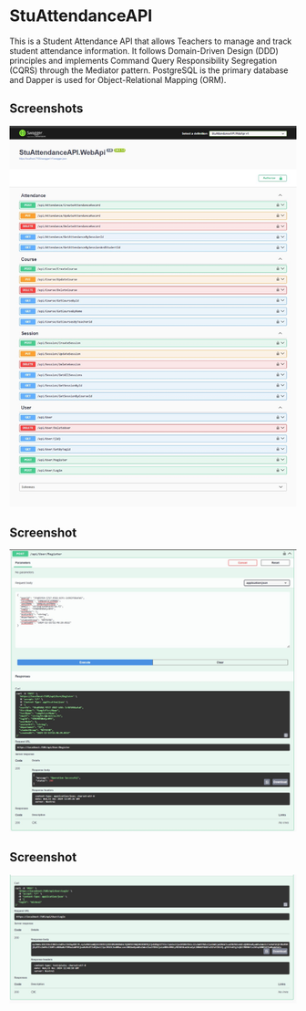 # StuAttendanceAPI
This is a Student Attendance API that allows Teachers to manage and track student attendance information. It follows Domain-Driven Design (DDD) principles and implements Command Query Responsibility Segregation (CQRS) through the Mediator pattern. PostgreSQL is the primary database and Dapper is used for Object-Relational Mapping (ORM).

## Screenshots
<img src="StuAttendanceAPI/StuAttendanceAPI.WebApi/Documentation/endpointsscreenshot.jpg" alt="screenshot"/>

## Screenshot
<img src="StuAttendanceAPI/StuAttendanceAPI.WebApi/Documentation/endpointsscreenshot2.jpg" alt="screenshot"/>

## Screenshot
<img src="StuAttendanceAPI/StuAttendanceAPI.WebApi/Documentation/endpointsscreenshot3.jpg" alt="screenshot"/>
